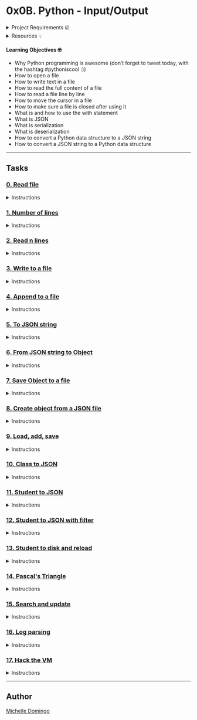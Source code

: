 # 0x0B. Python - Input/Output

<details><summary>Project Requirements ☑️</summary>

#### Python Scripts
- Allowed editors: vi, vim, emacs
- All your files will be interpreted/compiled on Ubuntu 14.04 LTS using python3 (version 3.4.3)
- All your files should end with a new line
- The first line of all your files should be exactly #!/usr/bin/python3
- A README.md file, at the root of the folder of the project, is mandatory
- Your code should use the PEP 8 style (version 1.7.*)
- All your files must be executable
- The length of your files will be tested using wc
#### Python Test Cases
- Allowed editors: vi, vim, emacs
- All your files should end with a new line
- All your test files should be inside a folder tests
- All your test files should be text files (extension: .txt)
- All your tests should be executed by using this command: python3 -m doctest ./tests/*
- All your modules should have a documentation (python3 -c 'print(__import__("my_module").__doc__)')
- All your classes should have a documentation (python3 -c 'print(__import__("my_module").MyClass.__doc__)')
- All your functions (inside and outside a class) should have a documentation (python3 -c 'print(__import__("my_module").my_function.__doc__)' and python3 -c 'print(__import__("my_module").MyClass.my_function.__doc__)')
- We strongly encourage you to work together on test cases, so that you don’t miss any edge case
</details>

<details><summary>Resources 💡</summary>

* [7.2. Reading and Writing Files](https://docs.python.org/3/tutorial/inputoutput.html#reading-and-writing-files)
* [8.7. Predefined Clean-up Actions](https://docs.python.org/3/tutorial/errors.html#predefined-clean-up-actions)
* [Dive Into Python 3: Chapter 11. Files (until “11.4 Binary Files” (included))](http://histo.ucsf.edu/BMS270/diveintopython3-r802.pdf)
* [JSON encoder and decoder](https://docs.python.org/3/library/json.html)
* [Learn to Program 8 : Reading / Writing Files](https://www.youtube.com/watch?v=EukxMIsNeqU)
* [Automate the Boring Stuff with Python (ch. 8 p 180-183 and ch. 14 p 326-333)](https://automatetheboringstuff.com/)
</details>

#### Learning Objectives 🤓

* Why Python programming is awesome (don’t forget to tweet today, with the hashtag #pythoniscool :))
* How to open a file
* How to write text in a file
* How to read the full content of a file 
* How to read a file line by line
* How to move the cursor in a file
* How to make sure a file is closed after using it
* What is and how to use the with statement
* What is JSON
* What is serialization
* What is deserialization
* How to convert a Python data structure to a JSON string 
* How to convert a JSON string to a Python data structure

---
## Tasks

### [0. Read file](./0-read_file.py)
<details><summary>Instructions</summary><br>

* Write a function that reads a text file (UTF8) and prints it to stdout:
```

```
</details>

### [1. Number of lines](./1-number_of_lines.py)
<details><summary>Instructions</summary><br>

* Write a function that returns the number of lines of a text file:
```

```
</details>

### [2. Read n lines](./2-read_lines.py)
<details><summary>Instructions</summary><br>

* Write a function that reads n lines of a text file (UTF8) and prints it to stdout:
```

```
</details>

### [3. Write to a file](./3-write_file.py)
<details><summary>Instructions</summary><br>

* Write a function that writes a string to a text file (UTF8) and returns the number of characters written:
```

```
</details>

### [4. Append to a file](./4-append_write.py)
<details><summary>Instructions</summary><br>

* Write a function that appends a string at the end of a text file (UTF8) and returns the number of characters added:
```

```
</details>

### [5. To JSON string](./5-to_json_string.py)
<details><summary>Instructions</summary><br>

* Write a function that returns the JSON representation of an object (string):
```

```
</details>

### [6. From JSON string to Object](./6-from_json_string.py)
<details><summary>Instructions</summary><br>

* Write a function that returns an object (Python data structure) represented by a JSON string:
```

```
</details>

### [7. Save Object to a file](./7-save_to_json_file.py)
<details><summary>Instructions</summary><br>

* Write a function that writes an Object to a text file, using a JSON representation:
```

```
</details>

### [8. Create object from a JSON file](./8-load_from_json_file.py)
<details><summary>Instructions</summary><br>

* Write a function that creates an Object from a “JSON file”:
```

```
</details>

### [9. Load, add, save](./9-add_item.py)
<details><summary>Instructions</summary><br>

* Write a script that adds all arguments to a Python list, and then save them to a file:
```

```
</details>

### [10. Class to JSON](./10-class_to_json.py)
<details><summary>Instructions</summary><br>

* Write a function that returns the dictionary description with simple data structure (list, dictionary, string, integer and boolean) for JSON serialization of an object:
```

```
</details>

### [11. Student to JSON](./11-student.py)
<details><summary>Instructions</summary><br>

* Write a class Student that defines a student by:
```

```
</details>

### [12. Student to JSON with filter](./12-student.py)
<details><summary>Instructions</summary><br>

* Write a class Student that defines a student by: (based on 11-student.py)
```

```
</details>

### [13. Student to disk and reload](./13-student.py)
<details><summary>Instructions</summary><br>

* Write a class Student that defines a student by: (based on 12-student.py)
```

```
</details>

### [14. Pascal's Triangle](./14-pascal_triangle.py)
<details><summary>Instructions</summary><br>

* Technical interview preparation:
```

```
</details>

### [15. Search and update](./100-append_after.py)
<details><summary>Instructions</summary><br>

* Write a function that inserts a line of text to a file, after each line containing a specific string (see example):
```

```
</details>

### [16. Log parsing](./101-stats.py)
<details><summary>Instructions</summary><br>

* Write a script that reads stdin line by line and computes metrics:
```

```
</details>

### [17. Hack the VM](./read_write_heap.py)
<details><summary>Instructions</summary><br>

* Write a script that finds a string in the heap of a running process, and replaces it.
```

```
</details>

---

## Author
[Michelle Domingo](https://github.com/michedomingo)
